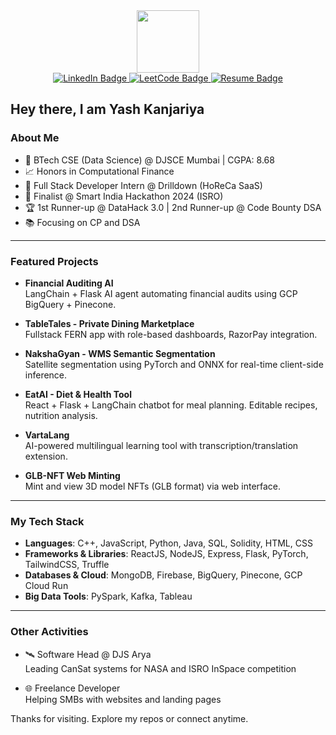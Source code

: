 <div id="header" align="center">
  <img src="https://user-images.githubusercontent.com/5713670/87202985-820dcb80-c2b6-11ea-9f56-7ec461c497c3.gif" width="100"/>
</div>

<div id="badges" align="center">
  <a href="https://www.linkedin.com/in/yashkanjariyaa69/">
    <img src="https://img.shields.io/badge/LinkedIn-blue?style=for-the-badge&logo=linkedin&logoColor=white" alt="LinkedIn Badge"/>
  </a>
  <a href="https://leetcode.com/u/yashkanjariyaa/">
    <img src="https://img.shields.io/badge/LeetCode-orange?style=for-the-badge&logo=leetcode&logoColor=white" alt="LeetCode Badge"/>
  </a>
  <a href="https://docs.google.com/document/d/1g9LKJGwIxb4bhXlZTNZHsxABfIEs7VIycP1P1_yGOVg/edit?usp=sharing">
    <img src="https://img.shields.io/badge/Resume-gray?style=for-the-badge&logo=googledocs&logoColor=white" alt="Resume Badge"/>
  </a>
</div>

## Hey there, I am Yash Kanjariya

### About Me

- 🧠 BTech CSE (Data Science) @ DJSCE Mumbai | CGPA: 8.68
- 📈 Honors in Computational Finance
- 🔭 Full Stack Developer Intern @ Drilldown (HoReCa SaaS)
- 🚀 Finalist @ Smart India Hackathon 2024 (ISRO)
- 🏆 1st Runner-up @ DataHack 3.0 | 2nd Runner-up @ Code Bounty DSA
- 📚 Focusing on CP and DSA

---

### Featured Projects

- **Financial Auditing AI**  
  LangChain + Flask AI agent automating financial audits using GCP BigQuery + Pinecone.
  
- **TableTales - Private Dining Marketplace**  
  Fullstack FERN app with role-based dashboards, RazorPay integration.

- **NakshaGyan - WMS Semantic Segmentation**  
  Satellite segmentation using PyTorch and ONNX for real-time client-side inference.

- **EatAI - Diet & Health Tool**  
  React + Flask + LangChain chatbot for meal planning. Editable recipes, nutrition analysis.

- **VartaLang**  
  AI-powered multilingual learning tool with transcription/translation extension.

- **GLB-NFT Web Minting**  
  Mint and view 3D model NFTs (GLB format) via web interface.

---

### My Tech Stack

- **Languages**: C++, JavaScript, Python, Java, SQL, Solidity, HTML, CSS  
- **Frameworks & Libraries**: ReactJS, NodeJS, Express, Flask, PyTorch, TailwindCSS, Truffle  
- **Databases & Cloud**: MongoDB, Firebase, BigQuery, Pinecone, GCP Cloud Run  
- **Big Data Tools**: PySpark, Kafka, Tableau

---

### Other Activities

- 🛰️ Software Head @ DJS Arya  
  Leading CanSat systems for NASA and ISRO InSpace competition

- 🌐 Freelance Developer  
  Helping SMBs with websites and landing pages

Thanks for visiting. Explore my repos or connect anytime.
